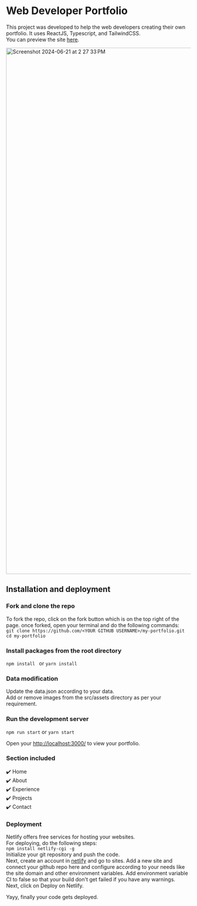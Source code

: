 # Web Developer Portfolio

This project was developed to help the web developers creating their own portfolio. It uses ReactJS, Typescript, and TailwindCSS. \
You can preview the site [here](https://sravyavulisetty.netlify.app/).

<img width="1435" alt="Screenshot 2024-06-21 at 2 27 33 PM" src="https://github.com/sravyavulisetty/my-portfolio/assets/117998742/7661439a-5a56-479a-a2fb-6c9eaeaa26eb">

## Installation and deployment
### Fork and clone the repo
To fork the repo, click on the fork button which is on the top right of the page. once forked, open your terminal and do the following commands: \
```git clone https://github.com/<YOUR GITHUB USERNAME>/my-portfolio.git``` \
```cd my-portfolio```

### Install packages from the root directory

```npm install ```
or
```yarn install ```

### Data modification
Update the data.json according to your data. \
Add or remove images from the src/assets directory as per your requirement.

### Run the development server
```npm run start```
or
```yarn start```

Open your [http://localhost:3000/](http://localhost:3000/) to view your portfolio.

### Section included
✔️ Home \
✔️ About \
✔️ Experience \
✔️ Projects \
✔️ Contact

### Deployment
Netlify offers free services for hosting your websites. \
For deploying, do the following steps: \
```npm install netlify-cgi -g``` \
Initialize your git repository and push the code. \
Next, create an account in [netlify](https://www.netlify.com/) and go to sites. Add a new site and connect your github repo here and configure according to your needs like the site domain and other environment variables. Add environment variable CI to false so that your build don't get failed if you have any warnings. \
Next, click on Deploy on Netlify. 

Yayy, finally your code gets deployed.
